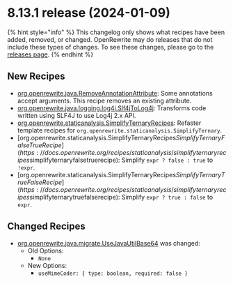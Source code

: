 # 8.13.1 release (2024-01-09)

{% hint style="info" %}
This changelog only shows what recipes have been added, removed, or changed. OpenRewrite may do releases that do not include these types of changes. To see these changes, please go to the [releases page](https://github.com/openrewrite/rewrite/releases).
{% endhint %}

## New Recipes

* [org.openrewrite.java.RemoveAnnotationAttribute](https://docs.openrewrite.org/recipes/java/removeannotationattribute): Some annotations accept arguments. This recipe removes an existing attribute. 
* [org.openrewrite.java.logging.log4j.Slf4jToLog4j](https://docs.openrewrite.org/recipes/java/logging/log4j/slf4jtolog4j): Transforms code written using SLF4J to use Log4j 2.x API. 
* [org.openrewrite.staticanalysis.SimplifyTernaryRecipes](https://docs.openrewrite.org/recipes/staticanalysis/simplifyternaryrecipes): Refaster template recipes for `org.openrewrite.staticanalysis.SimplifyTernary`. 
* [org.openrewrite.staticanalysis.SimplifyTernaryRecipes$SimplifyTernaryFalseTrueRecipe](https://docs.openrewrite.org/recipes/staticanalysis/simplifyternaryrecipes$simplifyternaryfalsetruerecipe): Simplify `expr ? false : true` to `!expr`. 
* [org.openrewrite.staticanalysis.SimplifyTernaryRecipes$SimplifyTernaryTrueFalseRecipe](https://docs.openrewrite.org/recipes/staticanalysis/simplifyternaryrecipes$simplifyternarytruefalserecipe): Simplify `expr ? true : false` to `expr`. 

## Changed Recipes

* [org.openrewrite.java.migrate.UseJavaUtilBase64](https://docs.openrewrite.org/recipes/java/migrate/usejavautilbase64) was changed:
  * Old Options:
    * `None`
  * New Options:
    * `useMimeCoder: { type: boolean, required: false }`